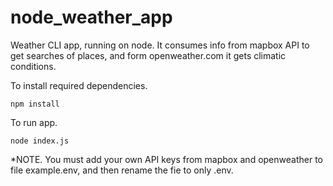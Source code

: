 # node_weather_app

Weather CLI app, running on node.
It consumes info from mapbox API to get searches of places, and form openweather.com it gets climatic conditions.

To install required dependencies.
```
npm install
```

To run app.
```
node index.js
```

*NOTE. You must add your own API keys from mapbox and openweather to file example.env, and then rename the fie to only .env.
